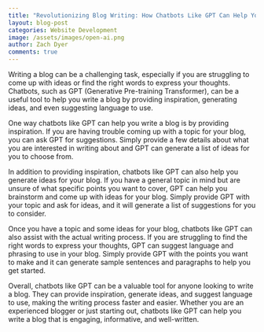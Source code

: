 ```yaml
---
title: "Revolutionizing Blog Writing: How Chatbots Like GPT Can Help You Create Engaging and Informative Content"
layout: blog-post
categories: Website Development
image: /assets/images/open-ai.png
author: Zach Dyer
comments: true
---
```


Writing a blog can be a challenging task, especially if you are struggling to come up with ideas or find the right words to express your thoughts. Chatbots, such as GPT (Generative Pre-training Transformer), can be a useful tool to help you write a blog by providing inspiration, generating ideas, and even suggesting language to use.

<!-- more -->

One way chatbots like GPT can help you write a blog is by providing inspiration. If you are having trouble coming up with a topic for your blog, you can ask GPT for suggestions. Simply provide a few details about what you are interested in writing about and GPT can generate a list of ideas for you to choose from.

In addition to providing inspiration, chatbots like GPT can also help you generate ideas for your blog. If you have a general topic in mind but are unsure of what specific points you want to cover, GPT can help you brainstorm and come up with ideas for your blog. Simply provide GPT with your topic and ask for ideas, and it will generate a list of suggestions for you to consider.

Once you have a topic and some ideas for your blog, chatbots like GPT can also assist with the actual writing process. If you are struggling to find the right words to express your thoughts, GPT can suggest language and phrasing to use in your blog. Simply provide GPT with the points you want to make and it can generate sample sentences and paragraphs to help you get started.

Overall, chatbots like GPT can be a valuable tool for anyone looking to write a blog. They can provide inspiration, generate ideas, and suggest language to use, making the writing process faster and easier. Whether you are an experienced blogger or just starting out, chatbots like GPT can help you write a blog that is engaging, informative, and well-written.
